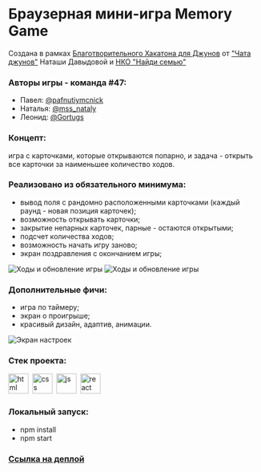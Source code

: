 # Браузерная мини-игра Memory Game

Создана в рамках [Благотворительного Хакатона для Джунов](https://jun-hackathon-2023.vercel.app/) от ["Чата джунов"](https://t.me/natti_jun_front_chat) Наташи Давыдовой и [НКО "Найди семью"](https://sirota.ru/)

### Авторы игры - команда #47:

- Павел: [@pafnutiymcnick](https://t.me/pafnutiymcnick)
- Наталья: [@mss_nataly](https://t.me/mss_nataly)
- Леонид: [@Gortugs](https://t.me/Gortugs)

### Концепт:

игра с карточками, которые открываются попарно, и задача - открыть все карточки за наименьшее количество ходов.

### Реализовано из обязательного минимума:

- вывод поля с рандомно расположенными карточками (каждый раунд - новая позиция карточек);
- возможность открывать карточки;
- закрытие непарных карточек, парные - остаются открытыми;
- подсчет количества ходов;
- возможность начать игру заново;
- экран поздравления с окончанием игры;

<img title="Ходы и обновление игры" src="https://iili.io/JCxdrLN.jpg" alt="Ходы и обновление игры">
<img title="Ходы и обновление игры" src="https://iili.io/JCxdUIR.jpg" alt="Ходы и обновление игры">

### Дополнительные фичи:

- игра по таймеру;
- экран о проигрыше;
- красивый дизайн, адаптив, анимации.

 <img title="Экран настроек" src="https://iili.io/JCxdgXp.jpg" alt="Экран настроек">

### Стек проекта:

<img src="https://cdn.jsdelivr.net/gh/devicons/devicon/icons/html5/html5-original.svg" title="html" width="40" height="40"/>&nbsp;
<img src="https://cdn.jsdelivr.net/gh/devicons/devicon/icons/css3/css3-original.svg" title="css" width="40" height="40"/>&nbsp;
<img src="https://cdn.jsdelivr.net/gh/devicons/devicon/icons/javascript/javascript-original.svg" title="js" width="40" height="40"/>&nbsp;
<img src="https://img.icons8.com/external-tal-revivo-color-tal-revivo/24/external-react-a-javascript-library-for-building-user-interfaces-logo-color-tal-revivo.png" title="react" width="40" height="40"/>&nbsp;

### Локальный запуск:

  - npm install
  - npm start

### [Ссылка на деплой](https://iceteamesto.nomoredomainsrocks.ru/)
